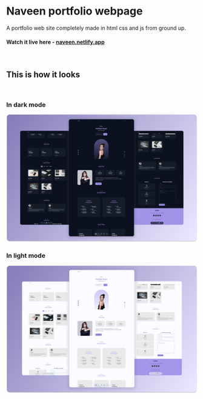 # Naveen portfolio webpage

A portfolio web site completely made in html css and js from ground up.

#### Watch it live here - [naveen.netlify.app](https://beamish-scone-7ce9d0.netlify.app/)
<br>

## This is how it looks

<br>

### In dark mode

![In dark mode](./preview/hailee-dark.png)

### In light mode

![In light mode](./preview/hailee-light.png)
